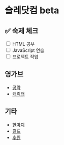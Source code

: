 # 슬레닷컴 beta

## ✅ 숙제 체크

<form>
  <input type="checkbox" id="task1" onchange="saveCheckboxState('task1')">
  <label for="task1">HTML 공부</label><br>

  <input type="checkbox" id="task2" onchange="saveCheckboxState('task2')">
  <label for="task2">JavaScript 연습</label><br>

  <input type="checkbox" id="task3" onchange="saveCheckboxState('task3')">
  <label for="task3">프로젝트 작업</label><br>
</form>

<script>
  function saveCheckboxState(id) {
    localStorage.setItem(id, document.getElementById(id).checked);
  }

  function loadCheckboxState() {
    document.querySelectorAll("input[type=checkbox]").forEach((checkbox) => {
      checkbox.checked = localStorage.getItem(checkbox.id) === "true";
    });
  }

  window.onload = loadCheckboxState;
</script>



## 영가브
- [공략](https://LOHslade.github.io/tip.md)
- [캐릭터](https://LOHslade.github.io/character.md)

## 기타
- [한마디](https://LOHslade.github.io/diary.md)
- [길드](https://LOHslade.github.io/guild.md)
- [후원](https://LOHslade.github.io/donate.md)
